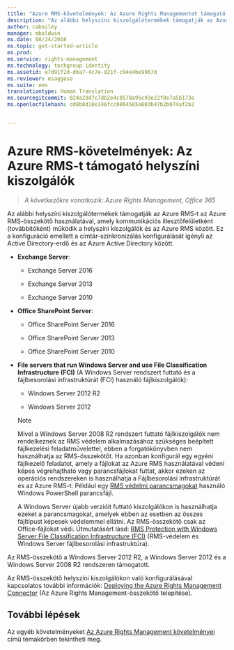 ```yaml
---
title: "Azure RMS-követelmények: Az Azure Rights Managementet támogató helyszíni kiszolgálók | Azure RMS"
description: "Az alábbi helyszíni kiszolgálótermékek támogatják az Azure RMS-t az Azure RMS-összekötő használatával, amely kommunikációs illesztőfelületként (továbbítóként) működik a helyszíni kiszolgálók és az Azure RMS között. Ez a konfiguráció emellett a címtár-szinkronizálás konfigurálását igényli az Active Directory-erdő és az Azure Active Directory között."
author: cabailey
manager: mbaldwin
ms.date: 08/24/2016
ms.topic: get-started-article
ms.prod: 
ms.service: rights-management
ms.technology: techgroup-identity
ms.assetid: e7d91f2d-d6a7-4c7e-821f-c94e4be9967d
ms.reviewer: esaggese
ms.suite: ems
translationtype: Human Translation
ms.sourcegitcommit: 024a29d7c7db2e4c0578a95c93e22f8e7a5b173e
ms.openlocfilehash: cd8b8d18e146fcc0864565a603b47b2b074af2b2


---
```



# Azure RMS-követelmények: Az Azure RMS-t támogató helyszíni kiszolgálók

>*A következőkre vonatkozik: Azure Rights Management, Office 365*

Az alábbi helyszíni kiszolgálótermékek támogatják az Azure RMS-t az Azure RMS-összekötő használatával, amely kommunikációs illesztőfelületként (továbbítóként) működik a helyszíni kiszolgálók és az Azure RMS között. Ez a konfiguráció emellett a címtár-szinkronizálás konfigurálását igényli az Active Directory-erdő és az Azure Active Directory között.

-   **Exchange Server**:

    -   Exchange Server 2016

    -   Exchange Server 2013

    -   Exchange Server 2010

-   **Office SharePoint Server**:

    -   Office SharePoint Server 2016

    -   Office SharePoint Server 2013

    -   Office SharePoint Server 2010

-   **File servers that run Windows Server and use File Classification Infrastructure (FCI)** (A Windows Server rendszert futtató és a fájlbesorolási infrastruktúrát (FCI) használó fájlkiszolgálók):

    -   Windows Server 2012 R2

    -   Windows Server 2012

    > [!NOTE]
    > Mivel a Windows Server 2008 R2 rendszert futtató fájlkiszolgálók nem rendelkeznek az RMS védelem alkalmazásához szükséges beépített fájlkezelési feladatművelettel, ebben a forgatókönyvben nem használhatja az RMS-összekötőt. Ha azonban konfigurál egy egyéni fájlkezelő feladatot, amely a fájlokat az Azure RMS használatával védeni képes végrehajtható vagy parancsfájlokat futtat, akkor ezeken az operációs rendszereken is használhatja a Fájlbesorolási infrastruktúrát és az Azure RMS-t. Például egy [RMS védelmi parancsmagokat](https://msdn.microsoft.com/library/azure/mt433195.aspx) használó Windows PowerShell parancsfájl.
    > 
    > A Windows Server újabb verzióit futtató kiszolgálókon is használhatja ezeket a parancsmagokat, amelyek ebben az esetben az összes fájltípust képesek védelemmel ellátni. Az RMS-összekötő csak az Office-fájlokat védi. Útmutatásért lásd: [RMS Protection with Windows Server File Classification Infrastructure &#40;FCI&#41;](../rms-client/configure-fci.md) (RMS-védelem és Windows Server fájlbesorolási infrastruktúra).

Az RMS-összekötő a Windows Server 2012 R2, a Windows Server 2012 és a Windows Server 2008 R2 rendszeren támogatott.

Az RMS-összekötő helyszíni kiszolgálókon való konfigurálásával kapcsolatos további információk: [Deploying the Azure Rights Management Connector](../deploy-use/deploy-rms-connector.md) (Az Azure Rights Management-összekötő telepítése).

## További lépések
Az egyéb követelményeket [Az Azure Rights Management követelményei](requirements-azure-rms.md) című témakörben tekintheti meg.



<!--HONumber=Aug16_HO4-->



